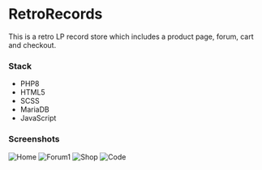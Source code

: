 # RetroRecords

This is a retro LP record store which includes a product page, forum, cart and checkout.

### Stack
- PHP8
- HTML5
- SCSS
- MariaDB
- JavaScript


### Screenshots

![Home](https://user-images.githubusercontent.com/63575553/133590165-11055a31-a979-490d-85d1-94ed5e102dba.JPG)
![Forum1](https://user-images.githubusercontent.com/63575553/133590586-30223c6c-767d-43f2-9b36-a678dc4cea52.JPG)
![Shop](https://user-images.githubusercontent.com/63575553/133590637-a5d1e518-fbdc-400d-bf1e-ac0f12dc051f.JPG)
![Code](https://user-images.githubusercontent.com/63575553/133590221-8dc76f9b-4ac6-45d6-9e67-852d46d54f3b.JPG)
